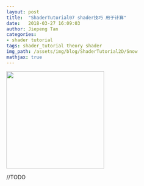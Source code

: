```yaml
---
layout: post
title:  "ShaderTutorial07 shader技巧 用于计算"
date:   2018-03-27 16:09:03
author: Jiepeng Tan
categories: 
- shader tutorial
tags: shader_tutorial theory shader
img_path: /assets/img/blog/ShaderTutorial2D/Snow
mathjax: true
---
```

 
<img src="http://127.0.0.1:4000/assets/img/blog/JobSys/Animation 9.gif" width="256">
 
//TODO 


